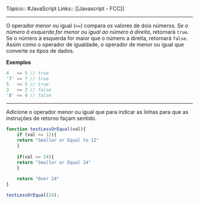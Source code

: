 Tópico:: #JavaScript 
Links:: [[Javascript - FCC]]

---

O operador menor ou igual (`<=`) compara os valores de dois números. *Se o número à esquerda for menor ou igual ao número à direita*, retornará `true`. Se o número à esquerda for maior que o número a direita, retornará `false`. Assim como o operador de igualdade, o operador de menor ou igual que converte os tipos de dados.

**Exemplos**

```js
4   <= 5 // true
'7' <= 7 // true
5   <= 5 // true
3   <= 2 // false
'8' <= 4 // false
```

---

Adicione o operador menor ou igual que para indicar as linhas para que as instruções de retorno façam sentido.

```js
function testLessOrEqual(val){
	if (val <= 12){
	return "Smaller or Equal to 12"
	}
	
	if(val <= 24){
	return "Smaller or Equal 24"
	}
	
	return "Over 24"
}

testLessOrEqual(24);
```